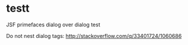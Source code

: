 # testt
JSF primefaces dialog over dialog test

Do not nest dialog tags:  http://stackoverflow.com/q/33401724/1060686 

